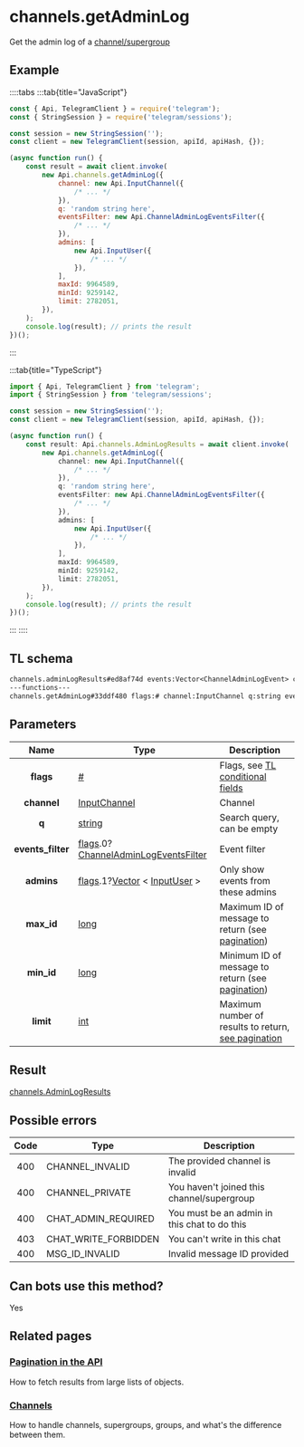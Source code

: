 # channels.getAdminLog

Get the admin log of a [channel/supergroup](https://core.telegram.org/api/channel)

## Example

::::tabs
:::tab{title="JavaScript"}

```js
const { Api, TelegramClient } = require('telegram');
const { StringSession } = require('telegram/sessions');

const session = new StringSession('');
const client = new TelegramClient(session, apiId, apiHash, {});

(async function run() {
    const result = await client.invoke(
        new Api.channels.getAdminLog({
            channel: new Api.InputChannel({
                /* ... */
            }),
            q: 'random string here',
            eventsFilter: new Api.ChannelAdminLogEventsFilter({
                /* ... */
            }),
            admins: [
                new Api.InputUser({
                    /* ... */
                }),
            ],
            maxId: 9964589,
            minId: 9259142,
            limit: 2782051,
        }),
    );
    console.log(result); // prints the result
})();
```

:::

:::tab{title="TypeScript"}

```ts
import { Api, TelegramClient } from 'telegram';
import { StringSession } from 'telegram/sessions';

const session = new StringSession('');
const client = new TelegramClient(session, apiId, apiHash, {});

(async function run() {
    const result: Api.channels.AdminLogResults = await client.invoke(
        new Api.channels.getAdminLog({
            channel: new Api.InputChannel({
                /* ... */
            }),
            q: 'random string here',
            eventsFilter: new Api.ChannelAdminLogEventsFilter({
                /* ... */
            }),
            admins: [
                new Api.InputUser({
                    /* ... */
                }),
            ],
            maxId: 9964589,
            minId: 9259142,
            limit: 2782051,
        }),
    );
    console.log(result); // prints the result
})();
```

:::
::::

## TL schema

```txt
channels.adminLogResults#ed8af74d events:Vector<ChannelAdminLogEvent> chats:Vector<Chat> users:Vector<User> = channels.AdminLogResults;
---functions---
channels.getAdminLog#33ddf480 flags:# channel:InputChannel q:string events_filter:flags.0?ChannelAdminLogEventsFilter admins:flags.1?Vector<InputUser> max_id:long min_id:long limit:int = channels.AdminLogResults;
```

## Parameters

|       Name        | Type                                                                                                                                                                                         | Description                                                                                             |
| :---------------: | -------------------------------------------------------------------------------------------------------------------------------------------------------------------------------------------- | ------------------------------------------------------------------------------------------------------- |
|     **flags**     | [#](https://core.telegram.org/type/%23)                                                                                                                                                      | Flags, see [TL conditional fields](https://core.telegram.org/mtproto/TL-combinators#conditional-fields) |
|    **channel**    | [InputChannel](https://core.telegram.org/type/InputChannel)                                                                                                                                  | Channel                                                                                                 |
|       **q**       | [string](https://core.telegram.org/type/string)                                                                                                                                              | Search query, can be empty                                                                              |
| **events_filter** | [flags](https://core.telegram.org/mtproto/TL-combinators#conditional-fields).0?[ChannelAdminLogEventsFilter](https://core.telegram.org/type/ChannelAdminLogEventsFilter)                     | Event filter                                                                                            |
|    **admins**     | [flags](https://core.telegram.org/mtproto/TL-combinators#conditional-fields).1?[Vector](https://core.telegram.org/type/Vector%20t) < [InputUser](https://core.telegram.org/type/InputUser) > | Only show events from these admins                                                                      |
|    **max_id**     | [long](https://core.telegram.org/type/long)                                                                                                                                                  | Maximum ID of message to return (see [pagination](https://core.telegram.org/api/offsets))               |
|    **min_id**     | [long](https://core.telegram.org/type/long)                                                                                                                                                  | Minimum ID of message to return (see [pagination](https://core.telegram.org/api/offsets))               |
|     **limit**     | [int](https://core.telegram.org/type/int)                                                                                                                                                    | Maximum number of results to return, [see pagination](https://core.telegram.org/api/offsets)            |

## Result

[channels.AdminLogResults](https://core.telegram.org/type/channels.AdminLogResults)

## Possible errors

| Code | Type                 | Description                                  |
| :--: | -------------------- | -------------------------------------------- |
| 400  | CHANNEL_INVALID      | The provided channel is invalid              |
| 400  | CHANNEL_PRIVATE      | You haven't joined this channel/supergroup   |
| 400  | CHAT_ADMIN_REQUIRED  | You must be an admin in this chat to do this |
| 403  | CHAT_WRITE_FORBIDDEN | You can't write in this chat                 |
| 400  | MSG_ID_INVALID       | Invalid message ID provided                  |

## Can bots use this method?

Yes

## Related pages

### [Pagination in the API](https://core.telegram.org/api/offsets)

How to fetch results from large lists of objects.

### [Channels](https://core.telegram.org/api/channel)

How to handle channels, supergroups, groups, and what's the difference between them.
